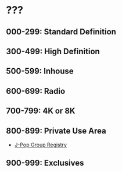# ???
## 000-299: Standard Definition
## 300-499: High Definition
## 500-599: Inhouse
## 600-699: Radio
## 700-799: 4K or 8K
## 800-899: Private Use Area
* [J-Pop Group Registry](https://github.com/TG635-alt126xA/ExtendedMaster113/blob/main/174.md#j-pop-group-registry)
## 900-999: Exclusives

